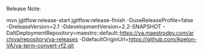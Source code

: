 Release Note:

mvn jgitflow:release-start jgitflow:release-finish -DuseReleaseProfile=false -DreleaseVersion=2.1 -DdevelopmentVersion=2.2-SNAPSHOT -DaltDeploymentRepository=maestro::default::https://va.maestrodev.com/archiva/repository/va-releases -DdefaultOriginUrl=https://github.com/Apelon-VA/va-term-convert-rf2.git
